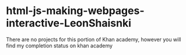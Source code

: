 # html-js-making-webpages-interactive-LeonShaisnki

There are no projects for this portion of Khan academy, however you will find my completion status on khan academy
